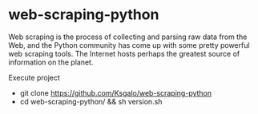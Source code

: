 # web-scraping-python
Web scraping is the process of collecting and parsing raw data from the Web, and the Python community has come up with some pretty powerful web scraping tools. The Internet hosts perhaps the greatest source of information on the planet.

Execute project

- git clone https://github.com/Ksgalo/web-scraping-python
- cd web-scraping-python/ && sh version.sh
